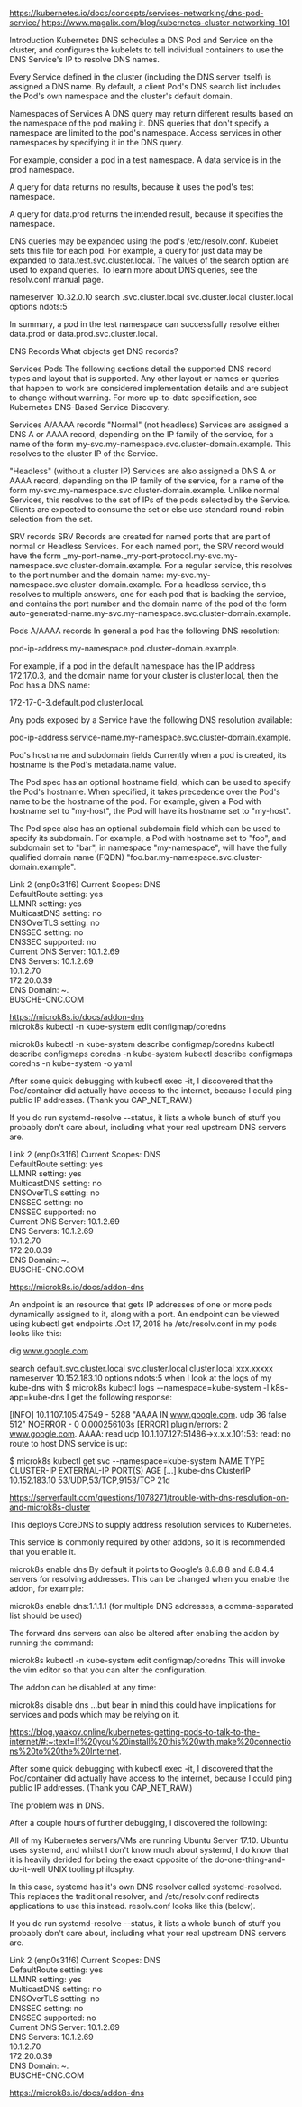 https://kubernetes.io/docs/concepts/services-networking/dns-pod-service/
https://www.magalix.com/blog/kubernetes-cluster-networking-101


Introduction
Kubernetes DNS schedules a DNS Pod and Service on the cluster, and configures the kubelets to tell individual containers to use the DNS Service's IP to resolve DNS names.

Every Service defined in the cluster (including the DNS server itself) is assigned a DNS name. By default, a client Pod's DNS search list includes the Pod's own namespace and the cluster's default domain.

Namespaces of Services
A DNS query may return different results based on the namespace of the pod making it. DNS queries that don't specify a namespace are limited to the pod's namespace. Access services in other namespaces by specifying it in the DNS query.

For example, consider a pod in a test namespace. A data service is in the prod namespace.

A query for data returns no results, because it uses the pod's test namespace.

A query for data.prod returns the intended result, because it specifies the namespace.

DNS queries may be expanded using the pod's /etc/resolv.conf. Kubelet sets this file for each pod. For example, a query for just data may be expanded to data.test.svc.cluster.local. The values of the search option are used to expand queries. To learn more about DNS queries, see the resolv.conf manual page.

nameserver 10.32.0.10
search <namespace>.svc.cluster.local svc.cluster.local cluster.local
options ndots:5

In summary, a pod in the test namespace can successfully resolve either data.prod or data.prod.svc.cluster.local.

DNS Records
What objects get DNS records?

Services
Pods
The following sections detail the supported DNS record types and layout that is supported. Any other layout or names or queries that happen to work are considered implementation details and are subject to change without warning. For more up-to-date specification, see Kubernetes DNS-Based Service Discovery.

Services
A/AAAA records
"Normal" (not headless) Services are assigned a DNS A or AAAA record, depending on the IP family of the service, for a name of the form my-svc.my-namespace.svc.cluster-domain.example. This resolves to the cluster IP of the Service.

"Headless" (without a cluster IP) Services are also assigned a DNS A or AAAA record, depending on the IP family of the service, for a name of the form my-svc.my-namespace.svc.cluster-domain.example. Unlike normal Services, this resolves to the set of IPs of the pods selected by the Service. Clients are expected to consume the set or else use standard round-robin selection from the set.

SRV records
SRV Records are created for named ports that are part of normal or Headless Services. For each named port, the SRV record would have the form _my-port-name._my-port-protocol.my-svc.my-namespace.svc.cluster-domain.example. For a regular service, this resolves to the port number and the domain name: my-svc.my-namespace.svc.cluster-domain.example. For a headless service, this resolves to multiple answers, one for each pod that is backing the service, and contains the port number and the domain name of the pod of the form auto-generated-name.my-svc.my-namespace.svc.cluster-domain.example.

Pods
A/AAAA records
In general a pod has the following DNS resolution:

pod-ip-address.my-namespace.pod.cluster-domain.example.

For example, if a pod in the default namespace has the IP address 172.17.0.3, and the domain name for your cluster is cluster.local, then the Pod has a DNS name:

172-17-0-3.default.pod.cluster.local.

Any pods exposed by a Service have the following DNS resolution available:

pod-ip-address.service-name.my-namespace.svc.cluster-domain.example.

Pod's hostname and subdomain fields
Currently when a pod is created, its hostname is the Pod's metadata.name value.

The Pod spec has an optional hostname field, which can be used to specify the Pod's hostname. When specified, it takes precedence over the Pod's name to be the hostname of the pod. For example, given a Pod with hostname set to "my-host", the Pod will have its hostname set to "my-host".

The Pod spec also has an optional subdomain field which can be used to specify its subdomain. For example, a Pod with hostname set to "foo", and subdomain set to "bar", in namespace "my-namespace", will have the fully qualified domain name (FQDN) "foo.bar.my-namespace.svc.cluster-domain.example".



Link 2 (enp0s31f6)
      Current Scopes: DNS           
DefaultRoute setting: yes           
       LLMNR setting: yes           
MulticastDNS setting: no            
  DNSOverTLS setting: no            
      DNSSEC setting: no            
    DNSSEC supported: no            
  Current DNS Server: 10.1.2.69     
         DNS Servers: 10.1.2.69     
                      10.1.2.70     
                      172.20.0.39   
          DNS Domain: ~.            
                      BUSCHE-CNC.COM


https://microk8s.io/docs/addon-dns  
microk8s kubectl -n kube-system edit configmap/coredns 

microk8s kubectl -n kube-system describe configmap/coredns 
kubectl describe configmaps coredns -n kube-system
kubectl describe configmaps coredns -n kube-system -o yaml

After some quick debugging with kubectl exec -it, I discovered that the Pod/container did actually have access to the internet, because I could ping public IP addresses. (Thank you CAP_NET_RAW.)

If you do run systemd-resolve --status, it lists a whole bunch of stuff you probably don't care about, including what your real upstream DNS servers are.


Link 2 (enp0s31f6)
      Current Scopes: DNS           
DefaultRoute setting: yes           
       LLMNR setting: yes           
MulticastDNS setting: no            
  DNSOverTLS setting: no            
      DNSSEC setting: no            
    DNSSEC supported: no            
  Current DNS Server: 10.1.2.69     
         DNS Servers: 10.1.2.69     
                      10.1.2.70     
                      172.20.0.39   
          DNS Domain: ~.            
                      BUSCHE-CNC.COM


https://microk8s.io/docs/addon-dns                      

An endpoint is an resource that gets IP addresses of one or more pods dynamically assigned to it, along with a port. An endpoint can be viewed using kubectl get endpoints .Oct 17, 2018
he /etc/resolv.conf in my pods looks like this:

dig www.google.com

search default.svc.cluster.local svc.cluster.local cluster.local xxx.xxxxx
nameserver 10.152.183.10
options ndots:5
when I look at the logs of my kube-dns with $ microk8s kubectl logs --namespace=kube-system -l k8s-app=kube-dns I get the following response:

[INFO] 10.1.107.105:47549 - 5288 "AAAA IN www.google.com. udp 36 false 512" NOERROR - 0 0.000256103s
[ERROR] plugin/errors: 2 www.google.com. AAAA: read udp 10.1.107.127:51486->x.x.x.101:53: read: no route to host
DNS service is up:

$ microk8s kubectl get svc --namespace=kube-system
NAME                        TYPE        CLUSTER-IP       EXTERNAL-IP   PORT(S)                  AGE
[...]
kube-dns                    ClusterIP   10.152.183.10    <none>        53/UDP,53/TCP,9153/TCP   21d


https://serverfault.com/questions/1078271/trouble-with-dns-resolution-on-and-microk8s-cluster

This deploys CoreDNS to supply address resolution services to
Kubernetes.

This service is commonly required by other addons, so it is
recommended that you enable it.

microk8s enable dns
By default it points to Google’s 8.8.8.8 and 8.8.4.4 servers for resolving
addresses. This can be changed when you enable the addon, for example:

microk8s enable dns:1.1.1.1
(for multiple DNS addresses, a comma-separated list should be used)

The forward dns servers can also be altered after enabling the addon
by running the command:

microk8s kubectl -n kube-system edit configmap/coredns
This will invoke the vim editor so that you can alter the configuration.

The addon can be disabled at any time:

microk8s disable dns
…but bear in mind this could have implications for services and pods which
may be relying on it.



https://blog.yaakov.online/kubernetes-getting-pods-to-talk-to-the-internet/#:~:text=If%20you%20install%20this%20with,make%20connections%20to%20the%20Internet.

After some quick debugging with kubectl exec -it, I discovered that the Pod/container did actually have access to the internet, because I could ping public IP addresses. (Thank you CAP_NET_RAW.)

The problem was in DNS.

After a couple hours of further debugging, I discovered the following:

All of my Kubernetes servers/VMs are running Ubuntu Server 17.10. Ubuntu uses systemd, and whilst I don't know much about systemd, I do know that it is heavily derided for being the exact opposite of the do-one-thing-and-do-it-well UNIX tooling philosphy.

In this case, systemd has it's own DNS resolver called systemd-resolved. This replaces the traditional resolver, and /etc/resolv.conf redirects applications to use this instead. resolv.conf looks like this (below).

If you do run systemd-resolve --status, it lists a whole bunch of stuff you probably don't care about, including what your real upstream DNS servers are.


Link 2 (enp0s31f6)
      Current Scopes: DNS           
DefaultRoute setting: yes           
       LLMNR setting: yes           
MulticastDNS setting: no            
  DNSOverTLS setting: no            
      DNSSEC setting: no            
    DNSSEC supported: no            
  Current DNS Server: 10.1.2.69     
         DNS Servers: 10.1.2.69     
                      10.1.2.70     
                      172.20.0.39   
          DNS Domain: ~.            
                      BUSCHE-CNC.COM


https://microk8s.io/docs/addon-dns                      
